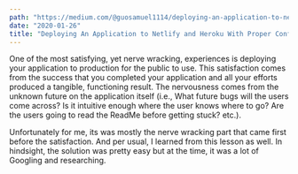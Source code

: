 ```yaml
---
path: "https://medium.com/@guosamuel1114/deploying-an-application-to-netlify-and-heroku-with-proper-configurations-5c516d9e3f4c"
date: "2020-01-26"
title: "Deploying An Application to Netlify and Heroku With Proper Configurations"
---
```


One of the most satisfying, yet nerve wracking, experiences is deploying your application to production for the public to use. This satisfaction comes from the success that you completed your application and all your efforts produced a tangible, functioning result. The nervousness comes from the unknown future on the application itself (i.e., What future bugs will the users come across? Is it intuitive enough where the user knows where to go? Are the users going to read the ReadMe before getting stuck? etc.).

Unfortunately for me, its was mostly the nerve wracking part that came first before the satisfaction. And per usual, I learned from this lesson as well. In hindsight, the solution was pretty easy but at the time, it was a lot of Googling and researching.
